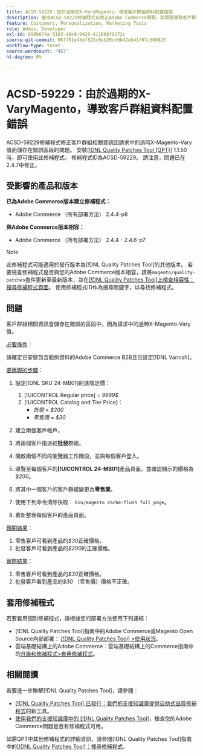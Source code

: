 ```yaml
---
title: ACSD-59229：由於過期的X-VaryMagento，導致客戶群組資料配置錯誤
description: 套用ACSD-59229修補程式以修正Adobe Commerce問題，該問題導致客戶群組相關資訊因請求中的過期X-Magento-Vary值而儲存在錯誤的區段中。
feature: Customers, Personalization, Marketing Tools
role: Admin, Developer
exl-id: 090b674a-5103-48cd-9426-41166bf9272c
source-git-commit: 06f751e43ef825c0eb29cb9b42eb41f07c308625
workflow-type: tm+mt
source-wordcount: '457'
ht-degree: 0%

---
```


# ACSD-59229：由於過期的X-VaryMagento，導致客戶群組資料配置錯誤

ACSD-59229修補程式修正客戶群組相關資訊因請求中的過時X-Magento-Vary值而儲存在錯誤區段的問題。 安裝[[!DNL Quality Patches Tool (QPT)]](/help/announcements/adobe-commerce-announcements/magento-quality-patches-released-new-tool-to-self-serve-quality-patches.md) 1.1.50時，即可使用此修補程式。 修補程式ID為ACSD-59229。 請注意，問題已在2.4.7中修正。

## 受影響的產品和版本

**已為Adobe Commerce版本建立修補程式：**

* Adobe Commerce （所有部署方法） 2.4.4-p8

**與Adobe Commerce版本相容：**

* Adobe Commerce （所有部署方法） 2.4.4 - 2.4.6-p7

>[!NOTE]
>
>此修補程式可能適用於發行版本為[!DNL Quality Patches Tool]的其他版本。 若要檢查修補程式是否與您的Adobe Commerce版本相容，請將`magento/quality-patches`套件更新至最新版本，並在[[!DNL Quality Patches Tool]上檢查相容性：搜尋修補程式頁面](https://experienceleague.adobe.com/tools/commerce-quality-patches/index.html)。 使用修補程式ID作為搜尋關鍵字，以尋找修補程式。

## 問題

客戶群組相關資訊會儲存在錯誤的區段中，因為請求中的過時X-Magento-Vary值。

<u>必要條件</u>：

請確定已安裝包含範例資料的Adobe Commerce B2B且已設定[!DNL Varnish]。

<u>要再現的步驟</u>：

1. 設定[!DNL SKU 24-MB01]的進階定價：
   1. [!UICONTROL Regular price] = *9999$*
   1. [!UICONTROL Catalog and Tier Price]：
      * *批發* = *$200*
      * *零售商* = *$30*

1. 建立兩個客戶帳戶。
1. 將兩個客戶指派給&#x200B;**批發**&#x200B;群組。
1. 開啟兩個不同的瀏覽器工作階段，並與每個客戶登入。
1. 導覽至每個客戶的&#x200B;**[!UICONTROL 24-MB01]**&#x200B;產品頁面，並確認顯示的價格為&#x200B;*$200*。
1. 將其中一個客戶的客戶群組變更為&#x200B;**零售業**。
1. 使用下列命令清除快取： `bin/magento cache:flush full_page`。
1. 重新整理每個客戶的產品頁面。

<u>預期結果</u>：

1. 零售客戶可看到產品的&#x200B;*$30*&#x200B;正確價格。
1. 批發客戶可看到產品的&#x200B;*$200*&#x200B;的正確價格。

<u>實際結果</u>：

1. 零售客戶可看到產品的&#x200B;*$30*&#x200B;正確價格。
1. 批發客戶看到產品的&#x200B;*$30* （零售價）價格不正確。

## 套用修補程式

若要套用個別修補程式，請根據您的部署方法使用下列連結：

* [!DNL Quality Patches Tool]指南中的Adobe Commerce或Magento Open Source內部部署： [[!DNL Quality Patches Tool] >使用狀況](https://experienceleague.adobe.com/docs/commerce-operations/tools/quality-patches-tool/usage.html)。
* 雲端基礎結構上的Adobe Commerce：雲端基礎結構上的Commerce指南中的[升級和修補程式>套用修補程式](https://experienceleague.adobe.com/docs/commerce-cloud-service/user-guide/develop/upgrade/apply-patches.html)。

## 相關閱讀

若要進一步瞭解[!DNL Quality Patches Tool]，請參閱：

* [[!DNL Quality Patches Tool] 已發行：我們的支援知識庫提供自助式品質修補程式](/help/announcements/adobe-commerce-announcements/magento-quality-patches-released-new-tool-to-self-serve-quality-patches.md)的新工具。
* [使用我們的支援知識庫中的 [!DNL Quality Patches Tool]](/help/support-tools/patches-available-in-qpt-tool/check-patch-for-magento-issue-with-magento-quality-patches.md)，檢查您的Adobe Commerce問題是否有修補程式可用。

如需QPT中其他修補程式的詳細資訊，請參閱[!DNL Quality Patches Tool]指南中的[[!DNL Quality Patches Tool]：搜尋修補程式](https://experienceleague.adobe.com/tools/commerce-quality-patches/index.html)。
